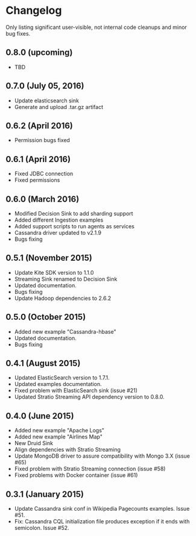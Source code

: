 # Changelog

Only listing significant user-visible, not internal code cleanups and minor bug fixes.

## 0.8.0 (upcoming)

* TBD

## 0.7.0 (July 05, 2016)
* Update elasticsearch sink
* Generate and upload .tar.gz artifact

## 0.6.2 (April 2016)
* Permission bugs fixed 

## 0.6.1 (April 2016)
* Fixed JDBC connection
* Fixed permissions

## 0.6.0 (March 2016)
* Modified Decision Sink to add sharding support
* Added different Ingestion examples
* Added support scripts to run agents as services
* Cassandra driver updated to v2.1.9
* Bugs fixing

## 0.5.1 (November 2015)
* Update Kite SDK version to 1.1.0
* Streaming Sink renamed to Decision Sink
* Updated documentation.
* Bugs fixing
* Update Hadoop dependencies to 2.6.2

## 0.5.0 (October 2015)

* Added new example "Cassandra-hbase"
* Updated documentation.
* Bugs fixing

## 0.4.1 (August 2015)

* Updated ElasticSearch version to 1.7.1.
* Updated examples documentation.
* Fixed problem with ElasticSearch sink (issue #21)
* Updated Stratio Streaming API dependency version to 0.8.0.

## 0.4.0 (June 2015)

* Added new example "Apache Logs"
* Added new example "Airlines Map"
* New Druid Sink
* Align dependencies with Stratio Streaming
* Update MongoDB driver to assure compatibility with Mongo 3.X (issue #65)
* Fixed problem with Stratio Streaming connection (issue #58)
* Fixed problems with Docker container (issue #61)

## 0.3.1 (January 2015)

* Update Cassandra sink conf in Wikipedia Pagecounts examples. Issue #51.
* Fix: Cassandra CQL initialization file produces exception if it ends with semicolon. Issue #52.
